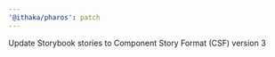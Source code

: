 ```yaml
---
'@ithaka/pharos': patch
---
```


Update Storybook stories to Component Story Format (CSF) version 3
